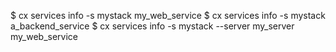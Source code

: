 <!-- post: services_example -->


$ cx services info -s mystack my_web_service
$ cx services info -s mystack a_backend_service
$ cx services info -s mystack --server my_server my_web_service
